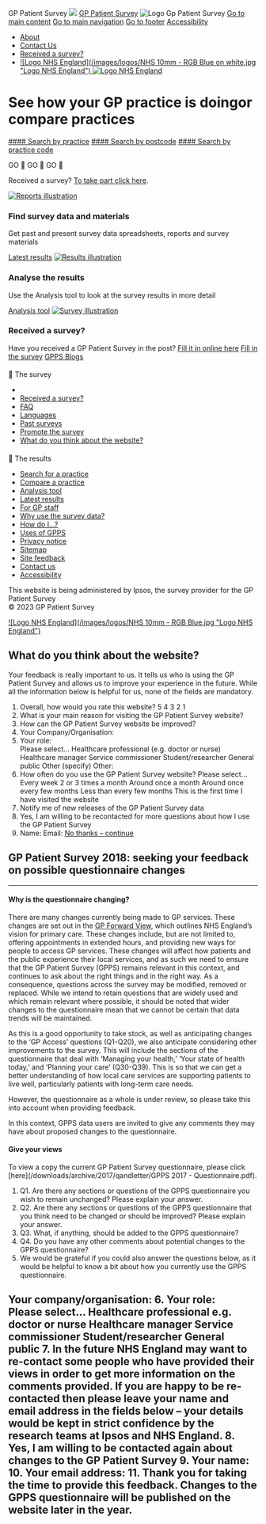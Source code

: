 

 GP Patient Survey
![](img/loader.gif)
[GP Patient Survey](/practices-search)
![Logo Gp Patient Survey](assets/logo-blue-c81f8f7ae528add60b6f1e875022a778.png "Logo Gp Patient Survey")
[Go to main content](#site-body)
[Go to main navigation](#site-header)
[Go to footer](#site-footer)
[Accessibility](/accessibility)
* [About](about)
* [Contact Us](contact)
* [Received a survey?](received-survey-open)
* [![Logo NHS England](/images/logos/NHS 10mm - RGB Blue on white.jpg "Logo NHS England")
![Logo NHS England](/assets/logo-nhs-england-7ddfdb88d344bad29c04a585500fa46f.png "Logo NHS England")](http://www.england.nhs.uk/)
 
 
# See how your GP practice is doingor compare practices
[#### Search by practice](#)
[#### Search by postcode](#)
[#### Search by practice code](#)
 
GO 
GO 
GO 
 
 

 Received a survey? [To take part click here](https://research3.ipsosinteractive.com/mrIWeb/mrIWeb.dll?I.Project=UK2205591101WB_GPPS_Y17_LOGIN&id=&i.user1=ENG&i.user2=gpw).
 
[![](assets/reports%402x-2f7690c64d0bff61b099c34712935ecf.png "Reports illustration")](/surveysandreports)
### Find survey data and materials

 Get past and present survey data spreadsheets, reports and survey materials
 
[Latest results](/surveysandreports)
[![](assets/analyse%402x-2dec9d29e230b1e1c06bc4be26f783c3.png "Results illustration")](/analysistool)
### Analyse the  results

 Use the Analysis tool to look at the survey results in more detail
 
[Analysis tool](/analysistool)
[![Survey illustration](assets/survey-mail%402x-54862613657f09fabe2b14ee3a251210.png "Survey illustration")](default.aspx?pageID=56) 
### Received a  survey?

 Have you received a GP Patient Survey in the post? [Fill it in online here](https://research3.ipsosinteractive.com/mrIWeb/mrIWeb.dll?I.Project=UK2205591101WB_GPPS_Y17_LOGIN&id=&i.user1=ENG&i.user2=gpw)
[Fill in the survey](default.aspx?pageID=56)
[GPPS Blogs](/Master%20Blog%20List)
#### 
 The survey
* <About>
* [Received a survey?](received-survey-open)
* [FAQ](faq)
* [Languages](other-languages)
* [Past surveys](SurveysAndReports)
* [Promote the survey](promote)
* [What do you think about the website?](#)
#### 
 The results
* [Search for a practice](Search)
* [Compare a practice](compare)
* [Analysis tool](/analysistool?pageid=15)
* [Latest results](/SurveysAndReports)
* [For GP staff](Staff)
* [Why use the survey data?](learn)
* [How do I...?](complete-survey)
* [Uses of GPPS](uses-of-gpps)
* [Privacy notice](/privacy-notice)
* [Sitemap](/sitemap)
* [Site feedback](/Feedback)
* [Contact us](/contact)
* [Accessibility](/accessibility)

 This website is being administered by Ipsos, the survey provider for the GP Patient Survey  
© 2023 GP Patient Survey
 
 
[![Logo NHS England](/images/logos/NHS 10mm - RGB Blue.jpg "Logo NHS England")](http://www.england.nhs.uk/)
 
## What do you think about the website?
Your feedback is really important to us. It tells us who is using the GP Patient Survey and allows us to improve your experience in the future.
While all the information below is helpful for us, none of the fields are mandatory.
1. Overall, how would you rate this website?
5
4
3
2
1
2. What is your main reason for visiting the GP Patient Survey website?
3. How can the GP Patient Survey website be improved?
4. Your Company/Organisation:
5. Your role:  
Please select...
Healthcare professional (e.g. doctor or nurse)
Healthcare manager
Service commissioner
Student/researcher
General public
Other (specify)
Other:
6. How often do you use the GP Patient Survey website?
Please select...
Every week
2 or 3 times a month
Around once a month
Around once every few months
Less than every few months
This is the first time I have visited the website
7. Notify me of new releases of the GP Patient Survey data
8. Yes, I am willing to be recontacted for more questions about how I use the GP Patient Survey
9. Name:
Email:
[No thanks – continue](#)
## GP Patient Survey 2018: seeking your feedback on possible questionnaire changes
---
#### Why is the questionnaire changing?
There are many changes currently being made to GP services. These changes are set out in the 
 [GP Forward View](https://www.england.nhs.uk/wp-content/uploads/2016/04/gpfv.pdf), which outlines 
 NHS England’s vision for primary care. These changes include, but are not limited to, offering appointments in extended hours, 
 and providing new ways for people to access GP services. These changes will affect how patients and the 
 public experience their local services, and as such we need to ensure that the GP Patient Survey (GPPS) remains relevant in this context, 
 and continues to ask about the right things and in the right way. As a consequence, questions across the survey may be modified, 
 removed or replaced. While we intend to retain questions that are widely used and which remain relevant where possible, it should be 
 noted that wider changes to the questionnaire mean that we cannot be certain that data trends will be maintained.
 
As this is a good opportunity to take stock, as well as anticipating changes to the ‘GP Access’ questions (Q1-Q20), we also anticipate considering other improvements to the survey.
 This will include the sections of the questionnaire that deal with ‘Managing your health,’ ‘Your state of health today,’ and ‘Planning your care’ (Q30-Q39). This is so that we can 
 get a better understanding of how local care services are supporting patients to live well, particularly patients with long-term care needs. 
 

 However, the questionnaire as a whole is under review, so please take this into account when providing feedback. 
 

 In this context, GPPS data users are invited to give any comments they may have about proposed changes to the questionnaire. 
 
#### Give your views
To view a copy the current GP Patient Survey questionnaire, please click [here](/downloads/archive/2017/qandletter/GPPS 2017 - Questionnaire.pdf).
1. Q1. Are there any sections or questions of the GPPS questionnaire you wish to remain unchanged? Please explain your answer.
2. Q2. Are there any sections or questions of the GPPS questionnaire that you think need to be changed or should be improved? Please explain your answer.
3. Q3. What, if anything, should be added to the GPPS questionnaire?
4. Q4. Do you have any other comments about potential changes to the GPPS questionnaire?
5. We would be grateful if you could also answer the questions below, as it would be helpful to know a bit about how you currently use the GPPS questionnaire.  
  
  
Your company/organisation:
6. Your role:  
Please select...
Healthcare professional e.g. doctor or nurse
Healthcare manager
Service commissioner
Student/researcher
General public
7. In the future NHS England may want to re-contact some people who have provided their views in order to get more information on the comments provided. If you are happy to be re-contacted 
 then please leave your name and email address in the fields below – your details would be kept in strict confidence by the research teams at Ipsos and NHS England.
8. Yes, I am willing to be contacted again about changes to the GP Patient Survey
9. Your name:
10. Your email address:
11. Thank you for taking the time to provide this feedback. Changes to the GPPS questionnaire will be published on the website later in the year.
---
  
   
 
